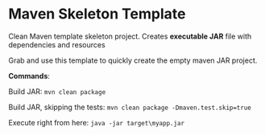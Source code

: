 # Maven Skeleton Template
Clean Maven template skeleton project. Creates **executable JAR** file with dependencies and resources

Grab and use this template to quickly create the empty maven JAR project.

**Commands**:

Build JAR: `mvn clean package`

Build JAR, skipping the tests: `mvn clean package -Dmaven.test.skip=true`

Execute right from here: `java -jar target\myapp.jar`
